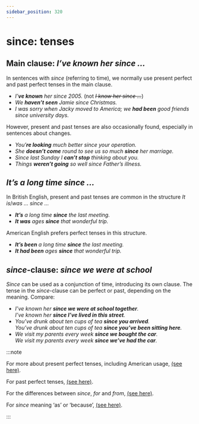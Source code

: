 ```yaml
---
sidebar_position: 320
---
```


# since: tenses

## Main clause: *I’ve known her since …*

In sentences with *since* (referring to time), we normally use present perfect and past perfect tenses in the main clause.

- *I’**ve known** her since 2005.* (not *~~I know her since …~~*)
- *We **haven’t seen** Jamie since Christmas.*
- *I was sorry when Jacky moved to America; we **had been** good friends since university days.*

However, present and past tenses are also occasionally found, especially in sentences about changes.

- *You’**re looking** much better since your operation.*
- *She **doesn’t come** round to see us so much **since** her marriage.*
- *Since last Sunday I **can’t stop** thinking about you.*
- *Things **weren’t going** so well since Father’s illness.*

## *It’s a long time since …*

In British English, present and past tenses are common in the structure *It is*/*was … since …*

- ***It’s** a long time **since** the last meeting.*
- ***It was** ages **since** that wonderful trip.*

American English prefers perfect tenses in this structure.

- ***It’s been** a long time **since** the last meeting.*
- ***It had been** ages **since** that wonderful trip.*

## *since*-clause: *since we were at school*

*Since* can be used as a conjunction of time, introducing its own clause. The tense in the *since*\-clause can be perfect or past, depending on the meaning. Compare:

- *I’ve known her **since we were at school together**.*  
  *I’ve known her **since I’ve lived in this street**.*
- *You’ve drunk about ten cups of tea **since you arrived**.*  
  *You’ve drunk about ten cups of tea **since you’ve been sitting here**.*
- *We visit my parents every week **since we bought the car**.*  
  *We visit my parents every week **since we’ve had the car**.*

:::note

For more about present perfect tenses, including American usage, [(see here)](./../../grammar/past-and-perfect-tenses/present-perfect-basic-information).

For past perfect tenses, [(see here)](./../../grammar/past-and-perfect-tenses/past-perfect-basic-information).

For the differences between *since*, *for* and *from*, [(see here)](./for-since-in-and-from-time).

For *since* meaning ‘as’ or ‘because’, [(see here)](./as-because-since-and-for).

:::
